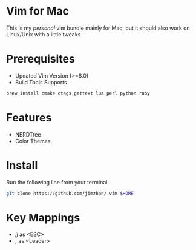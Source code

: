 Vim for Mac
============

This is my *personal* vim bundle mainly for Mac, but it should also work on Linux/Unix with a little tweaks.


Prerequisites
=============

* Updated Vim Version (>=8.0)
* Build Tools Supports

```sh
brew install cmake ctags gettext lua perl python ruby
```

Features
========
- NERDTree
- Color Themes


Install
=======

Run the following line from your terminal

```sh
git clone https://github.com/jimzhan/.vim $HOME
```

Key Mappings
============
* *jj*  as \<ESC\>
* *,*   as \<Leader\>
